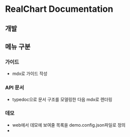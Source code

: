 # RealChart Documentation

## 개발

## 메뉴 구분

### 가이드

- mdx로 가이드 작성

### API 문서

- typedoc으로 문서 구조를 모델링한 다음 mdx로 렌더링

### 데모

- web에서 데모에 보여줄 목록을 demo.config.json파일로 정의
- 